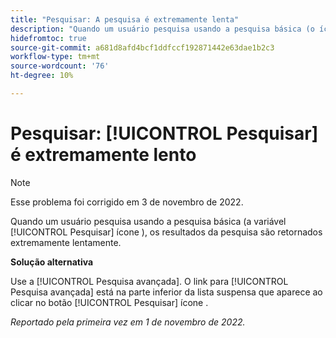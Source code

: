 ```yaml
---
title: "Pesquisar: A pesquisa é extremamente lenta"
description: "Quando um usuário pesquisa usando a pesquisa básica (o ícone Pesquisar ), os resultados da pesquisa são retornados extremamente lentamente."
hidefromtoc: true
source-git-commit: a681d8afd4bcf1ddfccf192871442e63dae1b2c3
workflow-type: tm+mt
source-wordcount: '76'
ht-degree: 10%

---
```



# Pesquisar: [!UICONTROL Pesquisar] é extremamente lento

>[!NOTE]
>
>Esse problema foi corrigido em 3 de novembro de 2022.

Quando um usuário pesquisa usando a pesquisa básica (a variável [!UICONTROL Pesquisar] ícone ), os resultados da pesquisa são retornados extremamente lentamente.

**Solução alternativa**

Use a [!UICONTROL Pesquisa avançada]. O link para [!UICONTROL Pesquisa avançada] está na parte inferior da lista suspensa que aparece ao clicar no botão [!UICONTROL Pesquisar] ícone .

_Reportado pela primeira vez em 1 de novembro de 2022._

